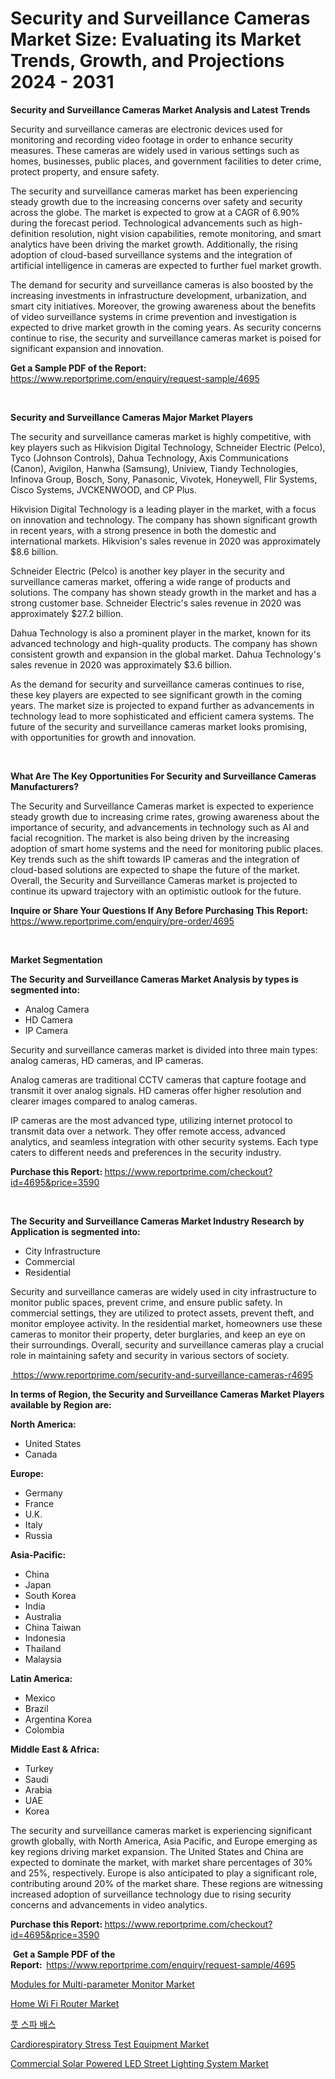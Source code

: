 <p><h1>Security and Surveillance Cameras Market Size: Evaluating its Market Trends, Growth, and Projections 2024 - 2031</h1></p><p><strong>Security and Surveillance Cameras Market Analysis and Latest Trends</strong></p>
<p><p>Security and surveillance cameras are electronic devices used for monitoring and recording video footage in order to enhance security measures. These cameras are widely used in various settings such as homes, businesses, public places, and government facilities to deter crime, protect property, and ensure safety.</p><p>The security and surveillance cameras market has been experiencing steady growth due to the increasing concerns over safety and security across the globe. The market is expected to grow at a CAGR of 6.90% during the forecast period. Technological advancements such as high-definition resolution, night vision capabilities, remote monitoring, and smart analytics have been driving the market growth. Additionally, the rising adoption of cloud-based surveillance systems and the integration of artificial intelligence in cameras are expected to further fuel market growth.</p><p>The demand for security and surveillance cameras is also boosted by the increasing investments in infrastructure development, urbanization, and smart city initiatives. Moreover, the growing awareness about the benefits of video surveillance systems in crime prevention and investigation is expected to drive market growth in the coming years. As security concerns continue to rise, the security and surveillance cameras market is poised for significant expansion and innovation.</p></p>
<p><strong>Get a Sample PDF of the Report:&nbsp;</strong> <a href="https://www.reportprime.com/enquiry/request-sample/4695">https://www.reportprime.com/enquiry/request-sample/4695</a></p>
<p>&nbsp;</p>
<p><strong>Security and Surveillance Cameras Major Market Players</strong></p>
<p><p>The security and surveillance cameras market is highly competitive, with key players such as Hikvision Digital Technology, Schneider Electric (Pelco), Tyco (Johnson Controls), Dahua Technology, Axis Communications (Canon), Avigilon, Hanwha (Samsung), Uniview, Tiandy Technologies, Infinova Group, Bosch, Sony, Panasonic, Vivotek, Honeywell, Flir Systems, Cisco Systems, JVCKENWOOD, and CP Plus.</p><p>Hikvision Digital Technology is a leading player in the market, with a focus on innovation and technology. The company has shown significant growth in recent years, with a strong presence in both the domestic and international markets. Hikvision's sales revenue in 2020 was approximately $8.6 billion.</p><p>Schneider Electric (Pelco) is another key player in the security and surveillance cameras market, offering a wide range of products and solutions. The company has shown steady growth in the market and has a strong customer base. Schneider Electric's sales revenue in 2020 was approximately $27.2 billion.</p><p>Dahua Technology is also a prominent player in the market, known for its advanced technology and high-quality products. The company has shown consistent growth and expansion in the global market. Dahua Technology's sales revenue in 2020 was approximately $3.6 billion.</p><p>As the demand for security and surveillance cameras continues to rise, these key players are expected to see significant growth in the coming years. The market size is projected to expand further as advancements in technology lead to more sophisticated and efficient camera systems. The future of the security and surveillance cameras market looks promising, with opportunities for growth and innovation.</p></p>
<p>&nbsp;</p>
<p><strong>What Are The Key Opportunities For Security and Surveillance Cameras Manufacturers?</strong></p>
<p><p>The Security and Surveillance Cameras market is expected to experience steady growth due to increasing crime rates, growing awareness about the importance of security, and advancements in technology such as AI and facial recognition. The market is also being driven by the increasing adoption of smart home systems and the need for monitoring public places. Key trends such as the shift towards IP cameras and the integration of cloud-based solutions are expected to shape the future of the market. Overall, the Security and Surveillance Cameras market is projected to continue its upward trajectory with an optimistic outlook for the future.</p></p>
<p><strong>Inquire or Share Your Questions If Any Before Purchasing This Report:</strong> <a href="https://www.reportprime.com/enquiry/pre-order/4695">https://www.reportprime.com/enquiry/pre-order/4695</a></p>
<p>&nbsp;</p>
<p><strong>Market Segmentation</strong></p>
<p><strong>The Security and Surveillance Cameras Market Analysis by types is segmented into:</strong></p>
<p><ul><li>Analog Camera</li><li>HD Camera</li><li>IP Camera</li></ul></p>
<p><p>Security and surveillance cameras market is divided into three main types: analog cameras, HD cameras, and IP cameras. </p><p>Analog cameras are traditional CCTV cameras that capture footage and transmit it over analog signals. HD cameras offer higher resolution and clearer images compared to analog cameras. </p><p>IP cameras are the most advanced type, utilizing internet protocol to transmit data over a network. They offer remote access, advanced analytics, and seamless integration with other security systems. Each type caters to different needs and preferences in the security industry.</p></p>
<p><strong>Purchase this Report:&nbsp;</strong><a href="https://www.reportprime.com/checkout?id=4695&price=3590">https://www.reportprime.com/checkout?id=4695&price=3590</a></p>
<p>&nbsp;</p>
<p><strong>The Security and Surveillance Cameras Market Industry Research by Application is segmented into:</strong></p>
<p><ul><li>City Infrastructure</li><li>Commercial</li><li>Residential</li></ul></p>
<p><p>Security and surveillance cameras are widely used in city infrastructure to monitor public spaces, prevent crime, and ensure public safety. In commercial settings, they are utilized to protect assets, prevent theft, and monitor employee activity. In the residential market, homeowners use these cameras to monitor their property, deter burglaries, and keep an eye on their surroundings. Overall, security and surveillance cameras play a crucial role in maintaining safety and security in various sectors of society.</p></p>
<p><a href="https://www.reportprime.com/security-and-surveillance-cameras-r4695">&nbsp;https://www.reportprime.com/security-and-surveillance-cameras-r4695</a></p>
<p><strong>In terms of Region, the Security and Surveillance Cameras Market Players available by Region are:</strong></p>
<p>
    <p> <strong> North America: </strong>
        <ul>
            <li>United States</li>
            <li>Canada</li>
        </ul>
        </p> 
    <p> <strong> Europe: </strong>
        <ul>
            <li>Germany</li>
            <li>France</li>
            <li>U.K.</li>
            <li>Italy</li>
            <li>Russia</li>
        </ul>
        </p> 
    <p> <strong> Asia-Pacific: </strong>
        <ul>
            <li>China</li>
            <li>Japan</li>
            <li>South Korea</li>
            <li>India</li>
            <li>Australia</li>
            <li>China Taiwan</li>
            <li>Indonesia</li>
            <li>Thailand</li>
            <li>Malaysia</li>
        </ul>
        </p> 
    <p> <strong> Latin America: </strong>
        <ul>
            <li>Mexico</li>
            <li>Brazil</li>
            <li>Argentina Korea</li>
            <li>Colombia</li>
        </ul>
        </p> 
    <p> <strong> Middle East & Africa: </strong>
        <ul>
            <li>Turkey</li>
            <li>Saudi</li>
            <li>Arabia</li>
            <li>UAE</li>
            <li>Korea</li>
        </ul>
    </p>
    </p>
<p><p>The security and surveillance cameras market is experiencing significant growth globally, with North America, Asia Pacific, and Europe emerging as key regions driving market expansion. The United States and China are expected to dominate the market, with market share percentages of 30% and 25%, respectively. Europe is also anticipated to play a significant role, contributing around 20% of the market share. These regions are witnessing increased adoption of surveillance technology due to rising security concerns and advancements in video analytics.</p></p>
<p><strong>Purchase this Report: </strong><a href="https://www.reportprime.com/checkout?id=4695&price=3590">https://www.reportprime.com/checkout?id=4695&price=3590</a></p>
<p>&nbsp;<strong>Get a Sample PDF of the Report:&nbsp;&nbsp;</strong><a href="https://www.reportprime.com/enquiry/request-sample/4695">https://www.reportprime.com/enquiry/request-sample/4695</a></p>
<p><strong></strong></p>
<p><p><a href="https://issuu.com/reportprime-2/docs/modules-for-multi-parameter-monitor_9f243a2e2f9508">Modules for Multi-parameter Monitor Market</a></p><p><a href="https://github.com/muhammadasraf467/Market-Research-Report-List-1/blob/main/home-wi-fi-router-market.md">Home Wi Fi Router Market</a></p><p><a href="https://medium.com/@pixmac28_49269/%ED%92%8B-%EC%8A%A4%ED%8C%8C-%EC%9A%95%EC%A1%B0-%EC%8B%9C%EC%9E%A5-%EC%A1%B0%EC%82%AC-%EB%B3%B4%EA%B3%A0%EC%84%9C%EC%97%90%EB%8A%94-2024%EB%85%84%EB%B6%80%ED%84%B0-2031%EB%85%84%EA%B9%8C%EC%A7%80-7-7-cagr%EB%A1%9C-%EC%98%88%EC%83%81%EB%90%98%EB%8A%94-%EC%8B%9C%EC%9E%A5-%EA%B7%9C%EB%AA%A8-%EC%A0%90%EC%9C%A0%EC%9C%A8-%EB%B0%8F-%EC%84%B1%EC%9E%A5%EB%A5%A0-%EB%B6%84%EC%84%9D%EC%9D%B4-%ED%8F%AC%ED%95%A8%EB%90%98%EC%96%B4-%EC%9E%88%EC%8A%B5%EB%8B%88%EB%8B%A4-34db662ed1db">풋 스파 배스</a></p><p><a href="https://issuu.com/reportprime-2/docs/cardiorespiratory-stress-test-equipment-market-siz">Cardiorespiratory Stress Test Equipment Market</a></p><p><a href="https://github.com/gikababa4/Market-Research-Report-List-1/blob/main/commercial-solar-powered-led-street-lighting-system-market.md">Commercial Solar Powered LED Street Lighting System Market</a></p></p>
